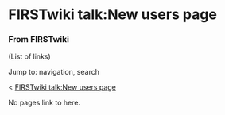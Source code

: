# FIRSTwiki talk:New users page

### From FIRSTwiki

(List of links)

Jump to: navigation, search

&lt; [FIRSTwiki talk:New users
page](/index.php?title=FIRSTwiki_talk:New_users_page&redirect=no "FIRSTwiki
talk:New users page" )  

No pages link to here.

